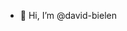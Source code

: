 - 👋 Hi, I’m @david-bielen

<!---
david-bielen/david-bielen is a ✨ special ✨ repository because its `README.md` (this file) appears on your GitHub profile.
You can click the Preview link to take a look at your changes.
--->

